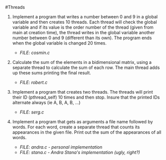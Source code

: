 #Threads
1. Implement a program that writes a number between 0 and 9 in a global variable and then creates 10 threads.
Each thread will check the global variable and if its value is the order number of the thread (given from
main at creation time), the thread writes in the global variable another number between 0 and 9 (different
than its own). The program ends when the global variable is changed 20 times.
    - *FILE: cosmin.c*

2. Calculate the sum of the elements in a bidimensional matrix, using a separate thread to calculate the sum
of each row. The main thread adds up these sums printing the final result.
    - *FILE: robert.c*

3. Implement a program that creates two threads. The threads will print their ID (pthread_self) 10 times and then
stop. Insure that the printed IDs alternate always (ie A, B, A, B, ...)
    - *FILE: serg.c*

4. Implement a program that gets as arguments a file name followed by words. For each word, create a separate
thread that counts its appearances in the given file.  Print out the sum of the appearances of all words.
    - *FILE: andra.c - personal implementation*
    - *FILE: stana.c - Andra Stana's implementation (ugly, right?)*

